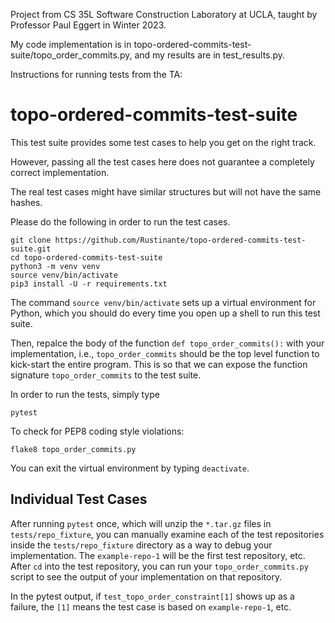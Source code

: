 Project from CS 35L Software Construction Laboratory at UCLA, taught by Professor Paul Eggert in Winter 2023.

My code implementation is in topo-ordered-commits-test-suite/topo_order_commits.py, and my results are in test_results.py.

Instructions for running tests from the TA:

# topo-ordered-commits-test-suite

This test suite provides some test cases to help you get on the right track.

However, passing all the test cases here does not guarantee a completely correct implementation.

The real test cases might have similar structures but will not have the same hashes.

Please do the following in order to run the test cases.

```
git clone https://github.com/Rustinante/topo-ordered-commits-test-suite.git
cd topo-ordered-commits-test-suite
python3 -m venv venv
source venv/bin/activate
pip3 install -U -r requirements.txt
```

The command `source venv/bin/activate` sets up a virtual environment for Python,
which you should do every time you open up a shell to run this test suite.

Then, repalce the body of the function `def topo_order_commits():` with your implementation,
i.e., `topo_order_commits` should be the top level function to kick-start the entire program.
This is so that we can expose the function signature `topo_order_commits` to the test suite.

In order to run the tests, simply type

```
pytest
```

To check for PEP8 coding style violations:
```
flake8 topo_order_commits.py
```

You can exit the virtual environment by typing `deactivate`.


## Individual Test Cases
After running `pytest` once, which will unzip the `*.tar.gz` files in `tests/repo_fixture`, you can manually examine each of the test repositories inside the `tests/repo_fixture` directory as a way to debug your implementation. The `example-repo-1` will be the first test repository, etc. After `cd` into the test repository, you can run your `topo_order_commits.py` script to see the output of your implementation on that repository.

In the pytest output, if `test_topo_order_constraint[1]` shows up as a failure, the `[1]` means the test case is based on `example-repo-1`, etc.
